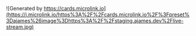 ![Generated by https://cards.microlink.io](https://i.microlink.io/https%3A%2F%2Fcards.microlink.io%2F%3Fpreset%3Dajames%26image%3Dhttps%3A%2F%2Fstaging.ajames.dev%2Flive-stream.jpg)
